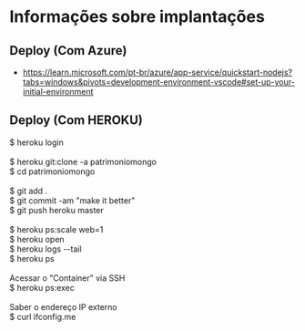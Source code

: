 # Informações sobre implantações

## Deploy (Com Azure)
- https://learn.microsoft.com/pt-br/azure/app-service/quickstart-nodejs?tabs=windows&pivots=development-environment-vscode#set-up-your-initial-environment

## Deploy (Com HEROKU)
$ heroku login<br/>
<br/>
$ heroku git:clone -a patrimoniomongo<br/>
$ cd patrimoniomongo<br/>
<br/>
$ git add .<br/>
$ git commit -am "make it better"<br/>
$ git push heroku master<br/>
<br/>
$ heroku ps:scale web=1<br/>
$ heroku open<br/>
$ heroku logs --tail<br/>
$ heroku ps<br/>
<br/>
Acessar o "Container" via SSH<br/>
$ heroku ps:exec<br/>
<br/>
Saber o endereço IP externo<br/>
$ curl ifconfig.me